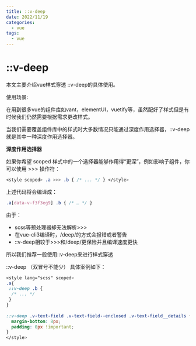 ```yaml
---
title: ::v-deep
date: 2022/11/19
categories:
  - vue
tags:
  - vue
---
```


# ::v-deep

本文主要介绍vue样式穿透 ::v-deep的具体使用。

使用场景:

在用到很多vue的组件库如vant，elementUI，vuetify等，虽然配好了样式但是有时候我们仍然需要根据需求更改样式。

当我们需要覆盖组件库中的样式时大多数情况只能通过深度作用选择器，::v-deep就是其中一种深度作用选择器。

**深度作用选择器**

如果你希望 scoped 样式中的一个选择器能够作用得“更深”，例如影响子组件，你可以使用 >>> 操作符：

```css
<style scoped> .a >>> .b { /* ... */ } </style> 
```

上述代码将会编译成： 

```css
.a[data-v-f3f3eg9] .b { /* … */ }
```

由于：

- scss等预处理器却无法解析>>>
- 在vue-cli3编译时，/deep/的方式会报错或者警告
- ::v-deep相较于>>>和/deep/更保险并且编译速度更快

所以我们推荐一般使用::v-deep来进行样式穿透

::v-deep  （双冒号不能少） 具体案例如下：

```css
<style lang="scss" scoped>
.a{
 ::v-deep .b { 
  /* ... */
 }
} 
 
::v-deep .v-text-field .v-text-field--enclosed .v-text-field__details {
  margin-bottom: 8px;
  padding: 0px !important; 
}
</style>
```

